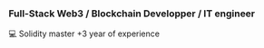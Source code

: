 ### Full-Stack Web3 / Blockchain Developper / IT engineer

:computer: Solidity master +3 year of experience 
